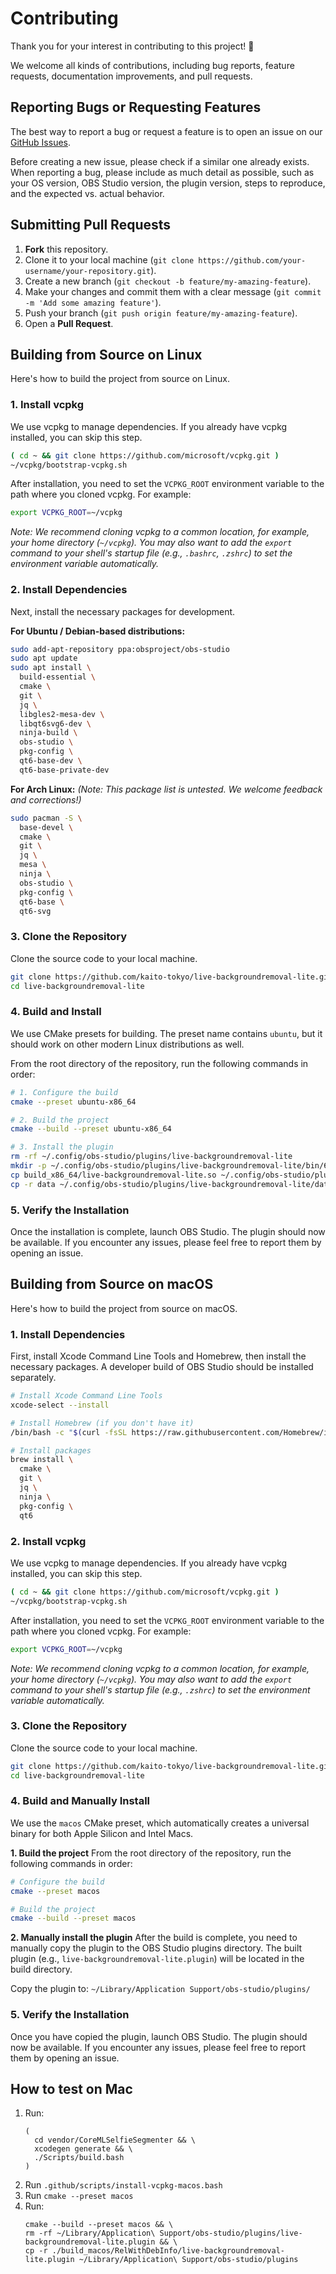 # Contributing

Thank you for your interest in contributing to this project! 🎉

We welcome all kinds of contributions, including bug reports, feature requests, documentation improvements, and pull requests.

## Reporting Bugs or Requesting Features

The best way to report a bug or request a feature is to open an issue on our [GitHub Issues](https://www.google.com/search?q=https://github.com/kaito-tokyo/live-backgroundremoval-lite/issues).

Before creating a new issue, please check if a similar one already exists. When reporting a bug, please include as much detail as possible, such as your OS version, OBS Studio version, the plugin version, steps to reproduce, and the expected vs. actual behavior.

## Submitting Pull Requests

1.  **Fork** this repository.
2.  Clone it to your local machine (`git clone https://github.com/your-username/your-repository.git`).
3.  Create a new branch (`git checkout -b feature/my-amazing-feature`).
4.  Make your changes and commit them with a clear message (`git commit -m 'Add some amazing feature'`).
5.  Push your branch (`git push origin feature/my-amazing-feature`).
6.  Open a **Pull Request**.

## Building from Source on Linux

Here's how to build the project from source on Linux.

### 1. Install vcpkg

We use vcpkg to manage dependencies. If you already have vcpkg installed, you can skip this step.

```bash
( cd ~ && git clone https://github.com/microsoft/vcpkg.git )
~/vcpkg/bootstrap-vcpkg.sh
```

After installation, you need to set the `VCPKG_ROOT` environment variable to the path where you cloned vcpkg. For example:

```bash
export VCPKG_ROOT=~/vcpkg
```

*Note: We recommend cloning vcpkg to a common location, for example, your home directory (`~/vcpkg`). You may also want to add the `export` command to your shell's startup file (e.g., `.bashrc`, `.zshrc`) to set the environment variable automatically.*

### 2. Install Dependencies

Next, install the necessary packages for development.

**For Ubuntu / Debian-based distributions:**

```bash
sudo add-apt-repository ppa:obsproject/obs-studio
sudo apt update
sudo apt install \
  build-essential \
  cmake \
  git \
  jq \
  libgles2-mesa-dev \
  libqt6svg6-dev \
  ninja-build \
  obs-studio \
  pkg-config \
  qt6-base-dev \
  qt6-base-private-dev
```

**For Arch Linux:**
*(Note: This package list is untested. We welcome feedback and corrections!)*

```bash
sudo pacman -S \
  base-devel \
  cmake \
  git \
  jq \
  mesa \
  ninja \
  obs-studio \
  pkg-config \
  qt6-base \
  qt6-svg
```

### 3. Clone the Repository

Clone the source code to your local machine.

```bash
git clone https://github.com/kaito-tokyo/live-backgroundremoval-lite.git
cd live-backgroundremoval-lite
```

### 4. Build and Install

We use CMake presets for building. The preset name contains `ubuntu`, but it should work on other modern Linux distributions as well.

From the root directory of the repository, run the following commands in order:

```bash
# 1. Configure the build
cmake --preset ubuntu-x86_64

# 2. Build the project
cmake --build --preset ubuntu-x86_64

# 3. Install the plugin
rm -rf ~/.config/obs-studio/plugins/live-backgroundremoval-lite
mkdir -p ~/.config/obs-studio/plugins/live-backgroundremoval-lite/bin/64bit
cp build_x86_64/live-backgroundremoval-lite.so ~/.config/obs-studio/plugins/live-backgroundremoval-lite/bin/64bit
cp -r data ~/.config/obs-studio/plugins/live-backgroundremoval-lite/data
```

### 5. Verify the Installation

Once the installation is complete, launch OBS Studio. The plugin should now be available.
If you encounter any issues, please feel free to report them by opening an issue.

## Building from Source on macOS

Here's how to build the project from source on macOS.

### 1. Install Dependencies

First, install Xcode Command Line Tools and Homebrew, then install the necessary packages. A developer build of OBS Studio should be installed separately.

```bash
# Install Xcode Command Line Tools
xcode-select --install

# Install Homebrew (if you don't have it)
/bin/bash -c "$(curl -fsSL https://raw.githubusercontent.com/Homebrew/install/HEAD/install.sh)"

# Install packages
brew install \
  cmake \
  git \
  jq \
  ninja \
  pkg-config \
  qt6
```

### 2. Install vcpkg

We use vcpkg to manage dependencies. If you already have vcpkg installed, you can skip this step.

```bash
( cd ~ && git clone https://github.com/microsoft/vcpkg.git )
~/vcpkg/bootstrap-vcpkg.sh
```

After installation, you need to set the `VCPKG_ROOT` environment variable to the path where you cloned vcpkg. For example:

```bash
export VCPKG_ROOT=~/vcpkg
```

*Note: We recommend cloning vcpkg to a common location, for example, your home directory (`~/vcpkg`). You may also want to add the `export` command to your shell's startup file (e.g., `.zshrc`) to set the environment variable automatically.*

### 3. Clone the Repository

Clone the source code to your local machine.

```bash
git clone https://github.com/kaito-tokyo/live-backgroundremoval-lite.git
cd live-backgroundremoval-lite
```

### 4. Build and Manually Install

We use the `macos` CMake preset, which automatically creates a universal binary for both Apple Silicon and Intel Macs.

**1. Build the project**
From the root directory of the repository, run the following commands in order:

```bash
# Configure the build
cmake --preset macos

# Build the project
cmake --build --preset macos
```

**2. Manually install the plugin**
After the build is complete, you need to manually copy the plugin to the OBS Studio plugins directory. The built plugin (e.g., `live-backgroundremoval-lite.plugin`) will be located in the build directory.

Copy the plugin to: `~/Library/Application Support/obs-studio/plugins/`

### 5. Verify the Installation

Once you have copied the plugin, launch OBS Studio. The plugin should now be available.
If you encounter any issues, please feel free to report them by opening an issue.


## How to test on Mac

1. Run:
   ```
   (
     cd vendor/CoreMLSelfieSegmenter && \
     xcodegen generate && \
     ./Scripts/build.bash
   )
   ```
2. Run `.github/scripts/install-vcpkg-macos.bash`
3. Run `cmake --preset macos`
4. Run:
   ```
   cmake --build --preset macos && \
   rm -rf ~/Library/Application\ Support/obs-studio/plugins/live-backgroundremoval-lite.plugin && \
   cp -r ./build_macos/RelWithDebInfo/live-backgroundremoval-lite.plugin ~/Library/Application\ Support/obs-studio/plugins
   ```